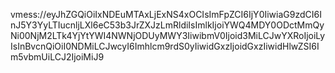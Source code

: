 vmess://eyJhZGQiOiIxNDEuMTAxLjExNS4xOCIsImFpZCI6IjY0IiwiaG9zdCI6InJ5Y3YyLTIucnljLXl6eC53b3JrZXJzLmRldiIsImlkIjoiYWQ4MDY0ODctMmQyNi00NjM2LTk4YjYtYWI4NWNjODUyMWY3IiwibmV0Ijoid3MiLCJwYXRoIjoiLyIsInBvcnQiOiI0NDMiLCJwcyI6Imhlcm9rdS0yIiwidGxzIjoidGxzIiwidHlwZSI6Im5vbmUiLCJ2IjoiMiJ9
